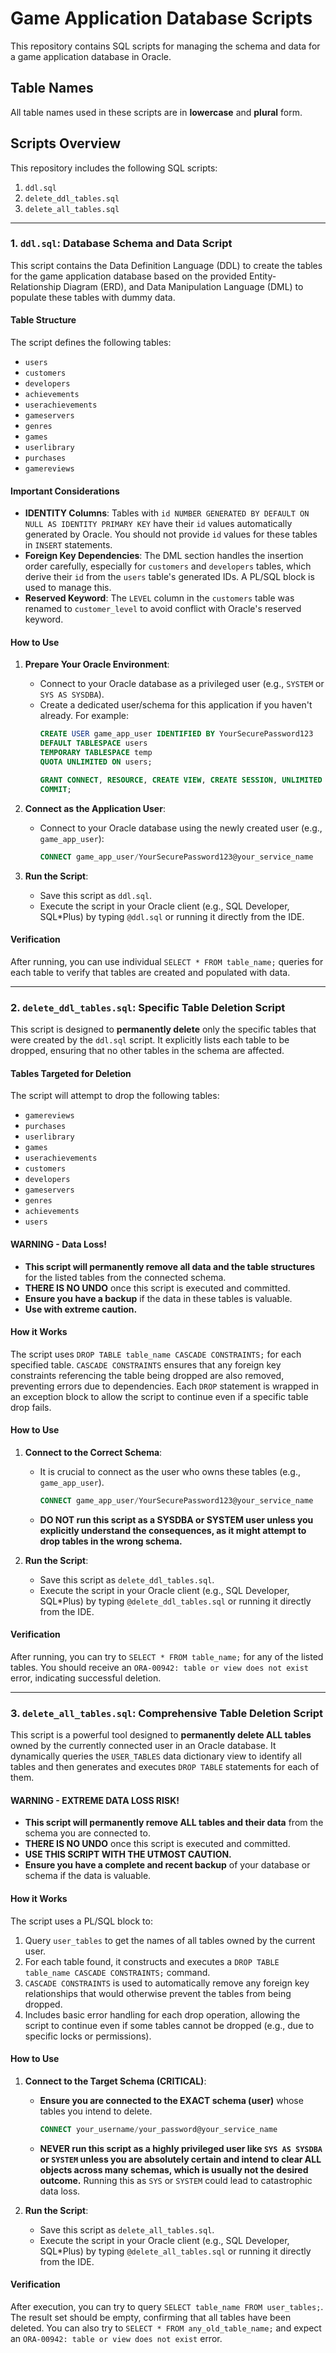 # Game Application Database Scripts

This repository contains SQL scripts for managing the schema and data for a game application database in Oracle.

## Table Names

All table names used in these scripts are in **lowercase** and **plural** form.

## Scripts Overview

This repository includes the following SQL scripts:

1.  `ddl.sql`
2.  `delete_ddl_tables.sql`
3.  `delete_all_tables.sql`

---

### 1. `ddl.sql`: Database Schema and Data Script

This script contains the Data Definition Language (DDL) to create the tables for the game application database based on the provided Entity-Relationship Diagram (ERD), and Data Manipulation Language (DML) to populate these tables with dummy data.

#### Table Structure

The script defines the following tables:

* `users`
* `customers`
* `developers`
* `achievements`
* `userachievements`
* `gameservers`
* `genres`
* `games`
* `userlibrary`
* `purchases`
* `gamereviews`

#### Important Considerations

* **IDENTITY Columns**: Tables with `id NUMBER GENERATED BY DEFAULT ON NULL AS IDENTITY PRIMARY KEY` have their `id` values automatically generated by Oracle. You should not provide `id` values for these tables in `INSERT` statements.
* **Foreign Key Dependencies**: The DML section handles the insertion order carefully, especially for `customers` and `developers` tables, which derive their `id` from the `users` table's generated IDs. A PL/SQL block is used to manage this.
* **Reserved Keyword**: The `LEVEL` column in the `customers` table was renamed to `customer_level` to avoid conflict with Oracle's reserved keyword.

#### How to Use

1.  **Prepare Your Oracle Environment**:
    * Connect to your Oracle database as a privileged user (e.g., `SYSTEM` or `SYS AS SYSDBA`).
    * Create a dedicated user/schema for this application if you haven't already. For example:
        ```sql
        CREATE USER game_app_user IDENTIFIED BY YourSecurePassword123
        DEFAULT TABLESPACE users
        TEMPORARY TABLESPACE temp
        QUOTA UNLIMITED ON users;

        GRANT CONNECT, RESOURCE, CREATE VIEW, CREATE SESSION, UNLIMITED TABLESPACE TO game_app_user;
        COMMIT;
        ```

2.  **Connect as the Application User**:
    * Connect to your Oracle database using the newly created user (e.g., `game_app_user`):
        ```sql
        CONNECT game_app_user/YourSecurePassword123@your_service_name
        ```

3.  **Run the Script**:
    * Save this script as `ddl.sql`.
    * Execute the script in your Oracle client (e.g., SQL Developer, SQL*Plus) by typing `@ddl.sql` or running it directly from the IDE.

#### Verification

After running, you can use individual `SELECT * FROM table_name;` queries for each table to verify that tables are created and populated with data.

---

### 2. `delete_ddl_tables.sql`: Specific Table Deletion Script

This script is designed to **permanently delete** only the specific tables that were created by the `ddl.sql` script. It explicitly lists each table to be dropped, ensuring that no other tables in the schema are affected.

#### Tables Targeted for Deletion

The script will attempt to drop the following tables:

* `gamereviews`
* `purchases`
* `userlibrary`
* `games`
* `userachievements`
* `customers`
* `developers`
* `gameservers`
* `genres`
* `achievements`
* `users`

#### WARNING - Data Loss!

* **This script will permanently remove all data and the table structures** for the listed tables from the connected schema.
* **THERE IS NO UNDO** once this script is executed and committed.
* **Ensure you have a backup** if the data in these tables is valuable.
* **Use with extreme caution.**

#### How it Works

The script uses `DROP TABLE table_name CASCADE CONSTRAINTS;` for each specified table. `CASCADE CONSTRAINTS` ensures that any foreign key constraints referencing the table being dropped are also removed, preventing errors due to dependencies. Each `DROP` statement is wrapped in an exception block to allow the script to continue even if a specific table drop fails.

#### How to Use

1.  **Connect to the Correct Schema**:
    * It is crucial to connect as the user who owns these tables (e.g., `game_app_user`).
        ```sql
        CONNECT game_app_user/YourSecurePassword123@your_service_name
        ```
    * **DO NOT run this script as a SYSDBA or SYSTEM user unless you explicitly understand the consequences, as it might attempt to drop tables in the wrong schema.**

2.  **Run the Script**:
    * Save this script as `delete_ddl_tables.sql`.
    * Execute the script in your Oracle client (e.g., SQL Developer, SQL*Plus) by typing `@delete_ddl_tables.sql` or running it directly from the IDE.

#### Verification

After running, you can try to `SELECT * FROM table_name;` for any of the listed tables. You should receive an `ORA-00942: table or view does not exist` error, indicating successful deletion.

---

### 3. `delete_all_tables.sql`: Comprehensive Table Deletion Script

This script is a powerful tool designed to **permanently delete ALL tables** owned by the currently connected user in an Oracle database. It dynamically queries the `USER_TABLES` data dictionary view to identify all tables and then generates and executes `DROP TABLE` statements for each of them.

#### WARNING - EXTREME DATA LOSS RISK!

* **This script will permanently remove ALL tables and their data** from the schema you are connected to.
* **THERE IS NO UNDO** once this script is executed and committed.
* **USE THIS SCRIPT WITH THE UTMOST CAUTION.**
* **Ensure you have a complete and recent backup** of your database or schema if the data is valuable.

#### How it Works

The script uses a PL/SQL block to:
1.  Query `user_tables` to get the names of all tables owned by the current user.
2.  For each table found, it constructs and executes a `DROP TABLE table_name CASCADE CONSTRAINTS;` command.
3.  `CASCADE CONSTRAINTS` is used to automatically remove any foreign key relationships that would otherwise prevent the tables from being dropped.
4.  Includes basic error handling for each drop operation, allowing the script to continue even if some tables cannot be dropped (e.g., due to specific locks or permissions).

#### How to Use

1.  **Connect to the Target Schema (CRITICAL)**:
    * **Ensure you are connected to the EXACT schema (user)** whose tables you intend to delete.
        ```sql
        CONNECT your_username/your_password@your_service_name
        ```
    * **NEVER run this script as a highly privileged user like `SYS AS SYSDBA` or `SYSTEM` unless you are absolutely certain and intend to clear ALL objects across many schemas, which is usually not the desired outcome.** Running this as `SYS` or `SYSTEM` could lead to catastrophic data loss.

2.  **Run the Script**:
    * Save this script as `delete_all_tables.sql`.
    * Execute the script in your Oracle client (e.g., SQL Developer, SQL*Plus) by typing `@delete_all_tables.sql` or running it directly from the IDE.

#### Verification

After execution, you can try to query `SELECT table_name FROM user_tables;`. The result set should be empty, confirming that all tables have been deleted. You can also try to `SELECT * FROM any_old_table_name;` and expect an `ORA-00942: table or view does not exist` error.